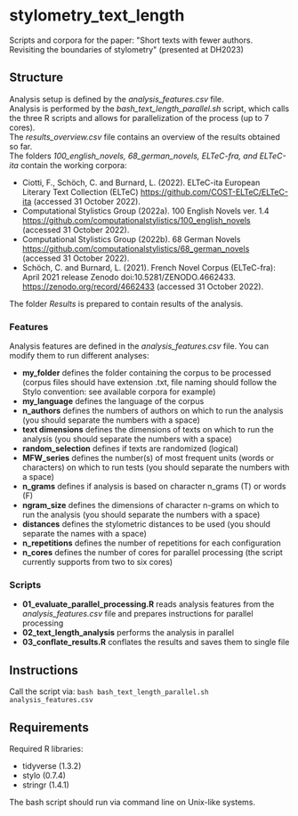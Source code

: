 # stylometry_text_length

Scripts and corpora for the paper: "Short texts with fewer authors. Revisiting the boundaries of stylometry" (presented at DH2023)

## Structure

Analysis setup is defined by the *analysis_features.csv* file.  
Analysis is performed by the *bash_text_length_parallel.sh* script, which calls the three R scripts and allows for parallelization of the process (up to 7 cores).  
The *results_overview.csv* file contains an overview of the results obtained so far.  
The folders *100_english_novels, 68_german_novels, ELTeC-fra, and ELTeC-ita* contain the working corpora:  
- Ciotti, F., Schöch, C. and Burnard, L. (2022). ELTeC-ita European Literary Text Collection (ELTeC) https://github.com/COST-ELTeC/ELTeC-ita (accessed 31 October 2022).
- Computational Stylistics Group (2022a). 100 English Novels ver. 1.4 https://github.com/computationalstylistics/100_english_novels (accessed 31 October 2022).
- Computational Stylistics Group (2022b). 68 German Novels https://github.com/computationalstylistics/68_german_novels (accessed 31 October 2022).
- Schöch, C. and Burnard, L. (2021). French Novel Corpus (ELTeC-fra): April 2021 release Zenodo doi:10.5281/ZENODO.4662433. https://zenodo.org/record/4662433 (accessed 31 October 2022).

The folder *Results* is prepared to contain results of the analysis.

### Features

Analysis features are defined in the *analysis_features.csv* file. You can modify them to run different analyses:
- **my_folder** defines the folder containing the corpus to be processed (corpus files should have extension .txt, file naming should follow the Stylo convention: see available corpora for example)
- **my_language** defines the language of the corpus 
- **n_authors** defines the numbers of authors on which to run the analysis (you should separate the numbers with a space) 
- **text dimensions** defines the dimensions of texts on which to run the analysis (you should separate the numbers with a space) 
- **random_selection** defines if texts are randomized (logical) 
- **MFW_series** defines the number(s) of most frequent units (words or characters) on which to run tests (you should separate the numbers with a space)
- **n_grams** defines if analysis is based on character n_grams (T) or words (F)
- **ngram_size** defines the dimensions of character n-grams on which to run the analysis (you should separate the numbers with a space)
- **distances** defines the stylometric distances to be used (you should separate the names with a space)
- **n_repetitions** defines the number of repetitions for each configuration
- **n_cores** defines the number of cores for parallel processing (the script currently supports from two to six cores)

### Scripts

- **01_evaluate_parallel_processing.R** reads analysis features from the *analysis_features.csv* file and prepares instructions for parallel processing
- **02_text_length_analysis** performs the analysis in parallel
- **03_conflate_results.R** conflates the results and saves them to single file

## Instructions

Call the script via: `bash bash_text_length_parallel.sh analysis_features.csv`  

## Requirements

Required R libraries:
- tidyverse (1.3.2)
- stylo (0.7.4)
- stringr (1.4.1)
 
The bash script should run via command line on Unix-like systems.
